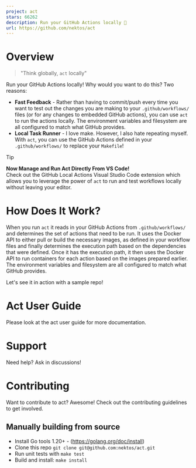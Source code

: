 ```yaml
---
project: act
stars: 66262
description: Run your GitHub Actions locally 🚀
url: https://github.com/nektos/act
---
```


Overview
========

> "Think globally, `act` locally"

Run your GitHub Actions locally! Why would you want to do this? Two reasons:

-   **Fast Feedback** - Rather than having to commit/push every time you want to test out the changes you are making to your `.github/workflows/` files (or for any changes to embedded GitHub actions), you can use `act` to run the actions locally. The environment variables and filesystem are all configured to match what GitHub provides.
-   **Local Task Runner** - I love make. However, I also hate repeating myself. With `act`, you can use the GitHub Actions defined in your `.github/workflows/` to replace your `Makefile`!

Tip

**Now Manage and Run Act Directly From VS Code!**  
Check out the GitHub Local Actions Visual Studio Code extension which allows you to leverage the power of `act` to run and test workflows locally without leaving your editor.

How Does It Work?
=================

When you run `act` it reads in your GitHub Actions from `.github/workflows/` and determines the set of actions that need to be run. It uses the Docker API to either pull or build the necessary images, as defined in your workflow files and finally determines the execution path based on the dependencies that were defined. Once it has the execution path, it then uses the Docker API to run containers for each action based on the images prepared earlier. The environment variables and filesystem are all configured to match what GitHub provides.

Let's see it in action with a sample repo!

Act User Guide
==============

Please look at the act user guide for more documentation.

Support
=======

Need help? Ask in discussions!

Contributing
============

Want to contribute to act? Awesome! Check out the contributing guidelines to get involved.

Manually building from source
-----------------------------

-   Install Go tools 1.20+ - (https://golang.org/doc/install)
-   Clone this repo `git clone git@github.com:nektos/act.git`
-   Run unit tests with `make test`
-   Build and install: `make install`
